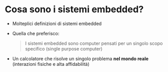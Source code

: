 # Cosa sono i sistemi embedded?

* Molteplici definizioni di sistemi embedded

* Quella che preferisco:

    > I sistemi embedded sono computer pensati per un singolo scopo specifico (single purpose computer)

* Un calcolatore che risolve un singolo problema **nel mondo reale**
    (interazioni fisiche e alta affidabilità)


